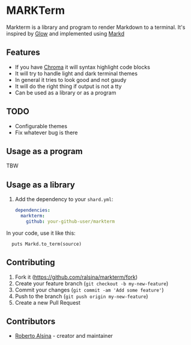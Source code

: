 # MARKTerm

Markterm is a library and program to render Markdown to
a terminal. It's inspired by [Glow](https://github.com/charmbracelet/glow)
and implemented using [Markd](https://github.com/icyleaf/markd)

## Features

* If you have [Chroma](https://github.com/alecthomas/chroma)
  it will syntax highlight code blocks
* It will try to handle light and dark terminal themes
* In general it tries to look good and not gaudy
* It will do the right thing if output is not a tty
* Can be used as a library or as a program

## TODO

* Configurable themes
* Fix whatever bug is there

## Usage as a program

TBW

## Usage as a library

1. Add the dependency to your `shard.yml`:

   ```yaml
   dependencies:
     markterm:
       github: your-github-user/markterm
   ```

In your code, use it like this:

```crystal
  puts Markd.to_term(source)
```

## Contributing

1. Fork it (<https://github.com/ralsina/markterm/fork>)
2. Create your feature branch (`git checkout -b my-new-feature`)
3. Commit your changes (`git commit -am 'Add some feature'`)
4. Push to the branch (`git push origin my-new-feature`)
5. Create a new Pull Request

## Contributors

- [Roberto Alsina](https://github.com/ralsina) - creator and maintainer
